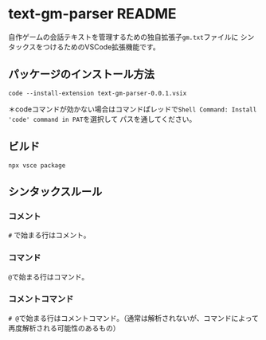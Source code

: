 # text-gm-parser README

自作ゲームの会話テキストを管理するための独自拡張子`gm.txt`ファイルに
シンタックスをつけるためのVSCode拡張機能です。

## パッケージのインストール方法

```
code --install-extension text-gm-parser-0.0.1.vsix
```

＊codeコマンドが効かない場合はコマンドぱレッドで`Shell Command: Install 'code' command in PAT`を選択して
パスを通してください。

## ビルド
```
npx vsce package
```

## シンタックスルール

### コメント
`#` で始まる行はコメント。

### コマンド
`@`で始まる行はコマンド。

### コメントコマンド
`# @`で始まる行はコメントコマンド。（通常は解析されないが、コマンドによって再度解析される可能性のあるもの）
